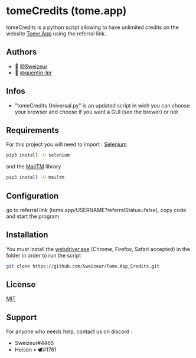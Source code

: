 
# tomeCredits (tome.app)

tomeCredits is a python script allowing to have unlimited credits on the website [Tome.App](https://tome.app/) using the referral link.

## Authors

- 👤 [@Sweizeur](https://github.com/sweizeur)
- 👤 [@quentin-lpr](https://github.com/quentin-lpr)

## Infos
- "tomeCredits Universal.py" is an updated script in wich you can choose your browser and choose if you want a GUI (see the brower) or not

## Requirements
For this project you will need to import : [Selenium](https://github.com/SeleniumHQ/selenium)

```bash
pip3 install -U selenium
```
and the [MailTM](https://pypi.org/project/MailTm/) library
```bash
pip3 install -U mailtm
```

## Configuration
go to referral link (tome.app/USERNAME?referralStatus=false), copy code and start the program

## Installation
You must install the [webdriver.exe](https://selenium-python.readthedocs.io/installation.html) (Chrome, Firefox, Safari accepted) in the folder in order to run the script

```bash
git clone https://github.com/Sweizeur/Tome.App_Credits.git
```

## License
[MIT](https://choosealicense.com/licenses/mit/)

## Support
For anyone who needs help, contact us on discord :
- Sweizeur#4465
- Heisen • 🕊#1761
